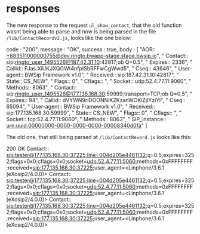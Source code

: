 responses
=========

The new response to the request  `ul_show_contact`, that the old function wasnt being able to parse and now is being parsed in the file `/lib/ContactRecordv2.js`, looks like the one below:

code : "200",
message : "OK",
success : true,
body    :
[
"AOR:: +883511000000755@dev.ringto.bwapp-stage.stage.bwsip.io",
"	Contact:: sip:ringto_user_1495526@187.42.31.10:42817;ob Q=0.5",
"		Expires:: 2336",
"		Callid:: FJas.XiUKJXQGWt4nfpISbRFFwCgWwd5",
"		Cseq:: 43646",
"		User-agent:: BWSip Framework v1.0",
"		Received:: sip:187.42.31.10:42817",
"		State:: CS_NEW",
"		Flags:: 0",
"		Cflags:: ",
"		Socket:: udp:52.4.77.11:9060",
"		Methods:: 8063",
"	Contact:: sip:ringto_user_1495526@177.135.168.30:59999;transport=TCP;ob Q=0.5",
"		Expires:: 94",
"		Callid:: dVYWN9riDOONNlKZKzanWOKlZjIYziYi",
"		Cseq:: 65094",
"		User-agent:: BWSip Framework v1.0",
"		Received:: sip:177.135.168.30:59999",
"		State:: CS_NEW",
"		Flags:: 0",
"		Cflags:: ",
"		Socket:: tcp:52.4.77.11:9060",
"		Methods:: 8063",
"		SIP_instance:: <urn:uuid:00000000-0000-0000-0000-00008340d0fa>"
]

The old one, that still being parsed at `/lib/ContactRevord.js` looks like this:

200 OK
Contact:: <sip:tester@177.135.168.30:37225;line=004d205e4461132>;q=0.5;expires=3252;flags=0x0;cflags=0x0;socket=<udp:52.4.77.11:5060>;methods=0xFFFFFFFF;received=<sip:177.135.168.30:37225>;user_agent=<Linphone/3.6.1 (eXosip2/4.0.0)>
Contact:: <sip:tester@177.135.168.30:37225;line=004d205e4461132>;q=0.5;expires=3252;flags=0x0;cflags=0x0;socket=<udp:52.4.77.11:5060>;methods=0xFFFFFFFF;received=<sip:177.135.168.30:37225>;user_agent=<Linphone/3.6.1 (eXosip2/4.0.0)>
Contact:: <sip:tester@177.135.168.30:37225;line=004d205e4461132>;q=0.5;expires=3252;flags=0x0;cflags=0x0;socket=<udp:52.4.77.11:5060>;methods=0xFFFFFFFF;received=<sip:177.135.168.30:37225>;user_agent=<Linphone/3.6.1 (eXosip2/4.0.0)>
